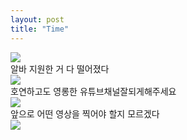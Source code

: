 ```yaml
---
layout: post
title: "Time"
---
```


<div class="start">
  <img src="https://github.com/user-attachments/assets/b54e7638-95cf-4baa-98b6-bbc5ed0f6c8c">
</div>

<div class="txt">
  알바 지원한 거 다 떨어졌다
</div>





<div class="img">
  <img src="https://github.com/user-attachments/assets/e64d9b4e-6d70-416b-9700-bdb8a469fd4f">
</div>


<div class="txt">
  호연하고도 영롱한 유튜브채널잘되게해주세요
</div>






<div class="img">
  <img src="https://github.com/user-attachments/assets/b4d0c358-2c0a-486c-9ccc-368504cf6ee6">
</div>


<div class="txt">
  앞으로 어떤 영상을 찍어야 할지 모르겠다
</div>



<div class="img">
  <img src="https://github.com/user-attachments/assets/ffa560ce-2647-450e-aabf-d2ceda1c1c23">
</div>



<div class="txt">
  
</div>












































<div class="txt">
  
</div> 
